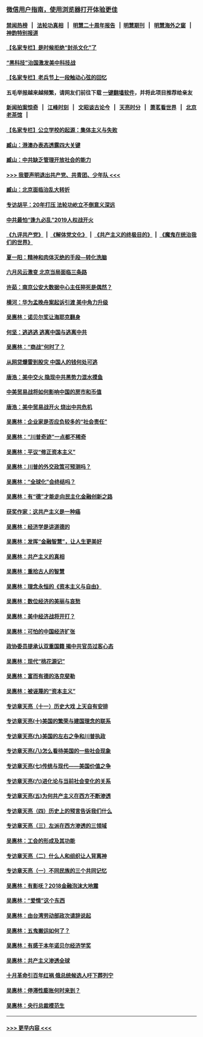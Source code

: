 ### [微信用户指南，使用浏览器打开体验更佳](https://github.com/gfw-breaker/banned-news1/blob/master/indexes/wechat-guide.md?t=0)
#### [禁闻热榜](热点新闻.md?t=0)  &nbsp;&nbsp;|&nbsp;&nbsp; [法轮功真相](https://github.com/gfw-breaker/truth/blob/master/README.md?t=0) &nbsp;&nbsp;|&nbsp;&nbsp; [明慧二十周年报告](https://github.com/gfw-breaker/mh-reports/blob/master/README.md?t=0) &nbsp;&nbsp;|&nbsp;&nbsp;[明慧期刊](https://github.com/gfw-breaker/mh-qikan) &nbsp;&nbsp;|&nbsp;&nbsp; [明慧海外之窗](https://github.com/gfw-breaker/mh-news/blob/master/README.md?t=0) &nbsp;&nbsp;|&nbsp;&nbsp; [神韵特别报道](https://github.com/gfw-breaker/mh-news/blob/master/shenyun.md?t=0)
#### [【名家专栏】是时候拒绝“封杀文化”了](../pages/nsc423/n11814093.md?t=02151644) 
#### [“黑科技”治国激发美中科技战](../pages/nsc423/n11638056.md?t=02151644) 
#### [【名家专栏】老兵节上一段触动心弦的回忆](../pages/nsc423/n11646016.md?t=02151644) 
#### 五毛举报越来越频繁，请网友们前往下载 [一键翻墙软件](https://github.com/gfw-breaker/ssr-accounts)，并将此项目推荐给亲友
#### [新闻拍案惊奇](https://github.com/gfw-breaker/banned-news1/blob/master/pages/link4.md) &nbsp;&nbsp;|&nbsp;&nbsp; [江峰时刻](https://github.com/gfw-breaker/banned-news1/blob/master/pages/link4.md) &nbsp;&nbsp;|&nbsp;&nbsp; [文昭谈古论今](https://github.com/gfw-breaker/banned-news1/blob/master/pages/link4.md) &nbsp;&nbsp;|&nbsp;&nbsp; [天亮时分](https://github.com/gfw-breaker/banned-news1/blob/master/pages/link4.md) &nbsp;&nbsp;|&nbsp;&nbsp; [萧茗看世界](https://github.com/gfw-breaker/banned-news1/blob/master/pages/link4.md) &nbsp;&nbsp;|&nbsp;&nbsp; [北京老茶馆](https://github.com/gfw-breaker/banned-news1/blob/master/pages/link4.md) &nbsp;&nbsp;|&nbsp;&nbsp; 
#### [【名家专栏】公立学校的起源：集体主义与失败](../pages/nsc423/n11601833.md?t=02151644) 
#### [臧山：港澳办表态透露四大关键](../pages/nsc423/n11421628.md?t=02151644) 
#### [臧山：中共缺乏管理开放社会的能力](../pages/nsc423/n11407457.md?t=02151644) 
#### [>>> 我要声明退出共产党、共青团、少年队 <<<](https://github.com/begood0513/goodnews/blob/master/quit/letter.md) 
#### [臧山：北京面临治乱大转折](../pages/nsc423/n11406895.md?t=02151644) 
#### [专访胡平：20年打压 法轮功屹立不倒意义深远](../pages/nsc423/n11398800.md?t=02151644) 
#### [中共最怕“逢九必乱”2019人权战开火](../pages/nsc423/n11385248.md?t=02151644) 
#### [《九评共产党》](https://github.com/begood0513/9ping.md/blob/master/README.md) &nbsp;|&nbsp; [《解体党文化》](../../../../jtdwh.md/blob/master/README.md)  &nbsp;|&nbsp; [《共产主义的终极目的》](../../../../gczydzjmd.md/blob/master/README.md) &nbsp;|&nbsp; [《魔鬼在统治我们的世界》](../../../../mgztzwmdsj.md/blob/master/README.md) 
#### [夏一阳：精神和肉体灭绝的手段—转化洗脑](../pages/nsc423/n11368250.md?t=02151644) 
#### [六月风云激变 北京当局面临三条路](../pages/nsc423/n11313668.md?t=02151644) 
#### [许茹：南京公安大数据中心主任猝死是偶然？](../pages/nsc423/n11064744.md?t=02151644) 
#### [横河：华为孟晚舟案起诉引渡 美中角力升级](../pages/nsc423/n11027230.md?t=02151644) 
#### [吴惠林：诺贝尔奖让海耶克翻身](../pages/nsc423/n10890049.md?t=02151644) 
#### [何坚：逃逃逃 逃离中国与逃离中共](../pages/nsc423/n10592891.md?t=02151644) 
#### [吴惠林：“商战”何时了？](../pages/nsc423/n10573558.md?t=02151644) 
#### [从网贷爆雷到股灾 中国人的钱何处可逃](../pages/nsc423/n10572800.md?t=02151644) 
#### [唐浩：美中交火 隐现中共黑势力混水摸鱼](../pages/nsc423/n10544040.md?t=02151644) 
#### [中美贸易战将如何影响中国的房市和币值](../pages/nsc423/n10543697.md?t=02151644) 
#### [唐浩：美中贸易战开火 烧出中共危机](../pages/nsc423/n10540126.md?t=02151644) 
#### [吴惠林：企业家是否应负较多的“社会责任”](../pages/nsc423/n10535022.md?t=02151644) 
#### [吴惠林：“川普奇迹”一点都不稀奇](../pages/nsc423/n10512808.md?t=02151644) 
#### [吴惠林：平议“修正资本主义”](../pages/nsc423/n10495724.md?t=02151644) 
#### [吴惠林：川普的外交政策可预测吗？](../pages/nsc423/n10462387.md?t=02151644) 
#### [吴惠林：“全球化”会终结吗？](../pages/nsc423/n10452838.md?t=02151644) 
#### [吴惠林：有“德”才能走向民主化金融创新之路](../pages/nsc423/n10432292.md?t=02151644) 
#### [获奖作家：这共产主义是一种癌](../pages/nsc423/n10431541.md?t=02151644) 
#### [吴惠林：经济学是讲道德的](../pages/nsc423/n10398014.md?t=02151644) 
#### [吴惠林：发挥“金融智慧”，让人生更美好](../pages/nsc423/n10375019.md?t=02151644) 
#### [吴惠林：共产主义的真相](../pages/nsc423/n10351394.md?t=02151644) 
#### [吴惠林：重拾古人的智慧](../pages/nsc423/n10337691.md?t=02151644) 
#### [吴惠林：理念永恒的《资本主义与自由》](../pages/nsc423/n10316274.md?t=02151644) 
#### [吴惠林：数位经济的美丽与哀愁](../pages/nsc423/n10292946.md?t=02151644) 
#### [吴惠林：美中经济战将开打？](../pages/nsc423/n10258825.md?t=02151644) 
#### [吴惠林：可怕的中国经济扩张](../pages/nsc423/n10219147.md?t=02151644) 
#### [政协委员提承认双重国籍 揭中共官员过客心态](../pages/nsc423/n10208809.md?t=02151644) 
#### [吴惠林：现代“桃花源记”](../pages/nsc423/n10185234.md?t=02151644) 
#### [吴惠林：富而有德的洛克斐勒](../pages/nsc423/n10142264.md?t=02151644) 
#### [吴惠林：被诬蔑的“资本主义”](../pages/nsc423/n10124816.md?t=02151644) 
#### [专访章天亮（十一）历史大戏 上天自有安排](../pages/nsc423/n10094905.md?t=02151644) 
#### [专访章天亮(十)美国的繁荣与建国理念的联系](../pages/nsc423/n10094899.md?t=02151644) 
#### [专访章天亮(九)美国的左右之争和川普执政](../pages/nsc423/n10094889.md?t=02151644) 
#### [专访章天亮(八)怎么看待美国的一些社会现象](../pages/nsc423/n10094857.md?t=02151644) 
#### [专访章天亮(七)传统与现代——美国价值之争](../pages/nsc423/n10093140.md?t=02151644) 
#### [专访章天亮(六)进化论与当前社会变化的关系](../pages/nsc423/n10092036.md?t=02151644) 
#### [专访章天亮(五)为何共产主义在西方不断渗透](../pages/nsc423/n10083620.md?t=02151644) 
#### [专访章天亮（四）历史上的预言告诉我们什么](../pages/nsc423/n10083606.md?t=02151644) 
#### [专访章天亮（三）左派在西方渗透的三领域](../pages/nsc423/n10081115.md?t=02151644) 
#### [吴惠林：工会的形成及其功能](../pages/nsc423/n10080633.md?t=02151644) 
#### [专访章天亮（二）什么人和组织让人背离神](../pages/nsc423/n10076637.md?t=02151644) 
#### [专访章天亮（一）不同民族的三个共同记忆](../pages/nsc423/n10074188.md?t=02151644) 
#### [吴惠林：有影呒？2018金融泡沫大地震](../pages/nsc423/n10040534.md?t=02151644) 
#### [吴惠林：“爱情”这个东西](../pages/nsc423/n10019423.md?t=02151644) 
#### [吴惠林：由台湾劳动部政次请辞说起](../pages/nsc423/n9979679.md?t=02151644) 
#### [吴惠林：五鬼搬运如何了？](../pages/nsc423/n9925338.md?t=02151644) 
#### [吴惠林：有感于本年诺贝尔经济学奖](../pages/nsc423/n9871883.md?t=02151644) 
#### [吴惠林：共产主义渗透全球](../pages/nsc423/n9812748.md?t=02151644) 
#### [十月革命引百年红祸 俄总统候选人吁下葬列宁](../pages/nsc423/n9810182.md?t=02151644) 
#### [吴惠林：停滞性膨胀何时来到？](../pages/nsc423/n9764136.md?t=02151644) 
#### [吴惠林：央行总裁模范生](../pages/nsc423/n9728134.md?t=02151644) 

----
#### [ >>> 更早内容 <<< ](../indexes/nsc423-earlier.md)
